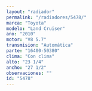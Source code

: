 ```yaml
---
layout: "radiador"
permalink: "/radiadores/5478/"
marca: "Toyota"
modelo: "Land Cruiser"
ano: "2010"
motor: "V8 5.7"
transmision: "Automática"
parte: "16400-50380"
clima: "Con clima"
alto: "23 1/4"
ancho: "27 1/2"
observaciones: ""
id: "5478"
---
```


